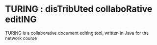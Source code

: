 # TURING : disTribUted collaboRative editING

TURING is a collaborative document editing tool, written in Java for the network course
